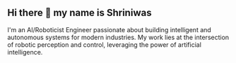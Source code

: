 ## Hi there 👋 my name is Shriniwas

I'm an AI/Roboticist Engineer passionate about building intelligent and autonomous systems for modern industries. My work lies at the intersection of robotic perception and control, leveraging the power of artificial intelligence.
